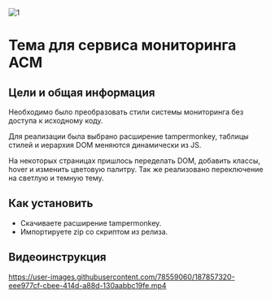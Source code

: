 ![1](https://user-images.githubusercontent.com/78559060/187856429-bf6ab24b-6fb6-4dc5-8351-1c14de955b9f.png)
# Тема для сервиса мониторинга АСМ
## Цели и общая информация
Необходимо было преобразовать стили системы мониторинга без доступа к исходному коду.

Для реализации была выбрано расширение tampermonkey, таблицы стилей и иерархия DOM меняются динамически из JS.

На некоторых страницах пришлось переделать DOM, добавить классы, hover и изменить цветовую палитру.
Так же реализовано переключение на светлую и темную тему.
## Как установить
* Скачиваете расширение tampermonkey.
* Импортируете zip со скриптом из релиза.
## Видеоинструкция

https://user-images.githubusercontent.com/78559060/187857320-eee977cf-cbee-414d-a88d-130aabbc19fe.mp4

